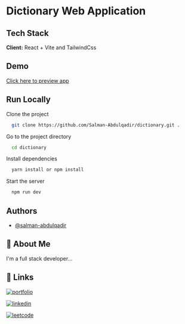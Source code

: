 # Dictionary Web Application

## Tech Stack

**Client:** React + Vite and TailwindCss

## Demo

[Click here to preview app](https://fast-dictionary.netlify.app/)

## Run Locally

Clone the project

```bash
  git clone https://github.com/Salman-Abdulqadir/dictionary.git .
```

Go to the project directory

```bash
  cd dictionary
```

Install dependencies

```bash
  yarn install or npm install
```

Start the server

```bash
  npm run dev
```

## Authors

- [@salman-abdulqadir](https://www.github.com/salman-abdulqadir)

## 🚀 About Me

I'm a full stack developer...

## 🔗 Links

[![portfolio](https://img.shields.io/badge/frontend_mentor-000?style=for-the-badge&logo=ko-fi&logoColor=white)](https://www.frontendmentor.io/profile/Salman-Abdulqadir)

[![linkedin](https://img.shields.io/badge/linkedin-0A66C2?style=for-the-badge&logo=linkedin&logoColor=white)](https://www.linkedin.com/in/salman-abdulqadir/)

[![leetcode](https://img.shields.io/badge/Leetcode-orange?style=for-the-badge&logo=leetcode&logoColor=white)](https://leetcode.com/Salman-Abdulqadir/)
